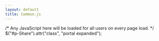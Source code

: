 ```yaml
---
layout: default
title: Common.js
---
```


/\* Any JavaScript here will be loaded for all users on every page load. \*/ \$("\#p-Share").attr("class", "portal expanded");
